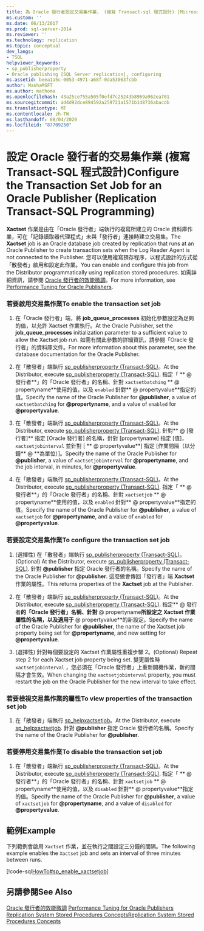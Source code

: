```yaml
---
title: 為 Oracle 發行者設定交易集作業， (複寫 Transact-sql 程式設計) |Microsoft Docs
ms.custom: ''
ms.date: 06/13/2017
ms.prod: sql-server-2014
ms.reviewer: ''
ms.technology: replication
ms.topic: conceptual
dev_langs:
- TSQL
helpviewer_keywords:
- sp_publisherproperty
- Oracle publishing [SQL Server replication], configuring
ms.assetid: beea1a5c-0053-4971-a68f-0da53063fcbb
author: MashaMSFT
ms.author: mathoma
ms.openlocfilehash: 43a25ce755a505f0efd7c25243b8969a962ea701
ms.sourcegitcommit: ad4d92dce894592a259721a1571b1d8736abacdb
ms.translationtype: MT
ms.contentlocale: zh-TW
ms.lasthandoff: 08/04/2020
ms.locfileid: "87709250"
---
```

# <a name="configure-the-transaction-set-job-for-an-oracle-publisher-replication-transact-sql-programming"></a><span data-ttu-id="44f5d-102">設定 Oracle 發行者的交易集作業 (複寫 Transact-SQL 程式設計)</span><span class="sxs-lookup"><span data-stu-id="44f5d-102">Configure the Transaction Set Job for an Oracle Publisher (Replication Transact-SQL Programming)</span></span>
  <span data-ttu-id="44f5d-103">**Xactset** 作業是由在「Oracle 發行者」端執行的複寫所建立的 Oracle 資料庫作業，可在「記錄讀取器代理程式」未與「發行者」連接時建立交易集。</span><span class="sxs-lookup"><span data-stu-id="44f5d-103">The **Xactset** job is an Oracle database job created by replication that runs at an Oracle Publisher to create transaction sets when the Log Reader Agent is not connected to the Publisher.</span></span> <span data-ttu-id="44f5d-104">您可以使用複寫預存程序，以程式設計的方式從「散發者」啟用和設定此作業。</span><span class="sxs-lookup"><span data-stu-id="44f5d-104">You can enable and configure this job from the Distributor programmatically using replication stored procedures.</span></span> <span data-ttu-id="44f5d-105">如需詳細資訊，請參閱 [Oracle 發行者的效能微調](../non-sql/performance-tuning-for-oracle-publishers.md)。</span><span class="sxs-lookup"><span data-stu-id="44f5d-105">For more information, see [Performance Tuning for Oracle Publishers](../non-sql/performance-tuning-for-oracle-publishers.md).</span></span>  
  
### <a name="to-enable-the-transaction-set-job"></a><span data-ttu-id="44f5d-106">若要啟用交易集作業</span><span class="sxs-lookup"><span data-stu-id="44f5d-106">To enable the transaction set job</span></span>  
  
1.  <span data-ttu-id="44f5d-107">在「Oracle 發行者」端，將 **job_queue_processes** 初始化參數設定為足夠的值，以允許 Xactset 作業執行。</span><span class="sxs-lookup"><span data-stu-id="44f5d-107">At the Oracle Publisher, set the **job_queue_processes** initialization parameter to a sufficient value to allow the Xactset job run.</span></span> <span data-ttu-id="44f5d-108">如需有關此參數的詳細資訊，請參閱「Oracle 發行者」的資料庫文件。</span><span class="sxs-lookup"><span data-stu-id="44f5d-108">For more information about this parameter, see the database documentation for the Oracle Publisher.</span></span>  
  
2.  <span data-ttu-id="44f5d-109">在「散發者」端執行 [sp_publisherproperty &#40;Transact-SQL&#41;](/sql/relational-databases/system-stored-procedures/sp-publisherproperty-transact-sql)。</span><span class="sxs-lookup"><span data-stu-id="44f5d-109">At the Distributor, execute [sp_publisherproperty &#40;Transact-SQL&#41;](/sql/relational-databases/system-stored-procedures/sp-publisherproperty-transact-sql).</span></span> <span data-ttu-id="44f5d-110">指定「 \*\* \@ 發行者**」的「Oracle 發行者」的名稱、針對 `xactsetbatching` \*\* \@ propertyname**使用的值，以及 `enabled` 針對\*\* \@ propertyvalue\*\*指定的值。</span><span class="sxs-lookup"><span data-stu-id="44f5d-110">Specify the name of the Oracle Publisher for **\@publisher**, a value of `xactsetbatching` for **\@propertyname**, and a value of `enabled` for **\@propertyvalue**.</span></span>  
  
3.  <span data-ttu-id="44f5d-111">在「散發者」端執行 [sp_publisherproperty &#40;Transact-SQL&#41;](/sql/relational-databases/system-stored-procedures/sp-publisherproperty-transact-sql)。</span><span class="sxs-lookup"><span data-stu-id="44f5d-111">At the Distributor, execute [sp_publisherproperty &#40;Transact-SQL&#41;](/sql/relational-databases/system-stored-procedures/sp-publisherproperty-transact-sql).</span></span> <span data-ttu-id="44f5d-112">針對\*\* \@ [發行者]\*\* 指定 [Oracle 發行者] 的名稱，針對 [propertyname] 指定 [值]， `xactsetjobinterval` 並針對 [ \*\* \@ propertyvalue**] 指定 [作業間隔（以分鐘** \@ \*\*為單位）]。</span><span class="sxs-lookup"><span data-stu-id="44f5d-112">Specify the name of the Oracle Publisher for **\@publisher**, a value of `xactsetjobinterval` for **\@propertyname**, and the job interval, in minutes, for **\@propertyvalue**.</span></span>  
  
4.  <span data-ttu-id="44f5d-113">在「散發者」端執行 [sp_publisherproperty &#40;Transact-SQL&#41;](/sql/relational-databases/system-stored-procedures/sp-publisherproperty-transact-sql)。</span><span class="sxs-lookup"><span data-stu-id="44f5d-113">At the Distributor, execute [sp_publisherproperty &#40;Transact-SQL&#41;](/sql/relational-databases/system-stored-procedures/sp-publisherproperty-transact-sql).</span></span> <span data-ttu-id="44f5d-114">指定「 \*\* \@ 發行者**」的「Oracle 發行者」的名稱、針對 `xactsetjob` \*\* \@ propertyname**使用的值，以及 `enabled` 針對\*\* \@ propertyvalue\*\*指定的值。</span><span class="sxs-lookup"><span data-stu-id="44f5d-114">Specify the name of the Oracle Publisher for **\@publisher**, a value of `xactsetjob` for **\@propertyname**, and a value of `enabled` for **\@propertyvalue**.</span></span>  
  
### <a name="to-configure-the-transaction-set-job"></a><span data-ttu-id="44f5d-115">若要設定交易集作業</span><span class="sxs-lookup"><span data-stu-id="44f5d-115">To configure the transaction set job</span></span>  
  
1.  <span data-ttu-id="44f5d-116">(選擇性) 在「散發者」端執行 [sp_publisherproperty &#40;Transact-SQL&#41;](/sql/relational-databases/system-stored-procedures/sp-publisherproperty-transact-sql)。</span><span class="sxs-lookup"><span data-stu-id="44f5d-116">(Optional) At the Distributor, execute [sp_publisherproperty &#40;Transact-SQL&#41;](/sql/relational-databases/system-stored-procedures/sp-publisherproperty-transact-sql).</span></span> <span data-ttu-id="44f5d-117">針對 **\@publisher** 指定 Oracle 發行者的名稱。</span><span class="sxs-lookup"><span data-stu-id="44f5d-117">Specify the name of the Oracle Publisher for **\@publisher**.</span></span> <span data-ttu-id="44f5d-118">這麼做會傳回「發行者」端 **Xactset** 作業的屬性。</span><span class="sxs-lookup"><span data-stu-id="44f5d-118">This returns properties of the **Xactset** job at the Publisher.</span></span>  
  
2.  <span data-ttu-id="44f5d-119">在「散發者」端執行 [sp_publisherproperty &#40;Transact-SQL&#41;](/sql/relational-databases/system-stored-procedures/sp-publisherproperty-transact-sql)。</span><span class="sxs-lookup"><span data-stu-id="44f5d-119">At the Distributor, execute [sp_publisherproperty &#40;Transact-SQL&#41;](/sql/relational-databases/system-stored-procedures/sp-publisherproperty-transact-sql).</span></span> <span data-ttu-id="44f5d-120">指定\*\* \@ 發行者**的「Oracle 發行者」名稱、針對** \@ propertyname**所設定之 Xactset 作業屬性的名稱，以及適用于** \@ propertyvalue\*\*的新設定。</span><span class="sxs-lookup"><span data-stu-id="44f5d-120">Specify the name of the Oracle Publisher for **\@publisher**, the name of the Xactset job property being set for **\@propertyname**, and new setting for **\@propertyvalue**.</span></span>  
  
3.  <span data-ttu-id="44f5d-121">(選擇性) 針對每個要設定的 Xactset 作業屬性重複步驟 2。</span><span class="sxs-lookup"><span data-stu-id="44f5d-121">(Optional) Repeat step 2 for each Xactset job property being set.</span></span> <span data-ttu-id="44f5d-122">變更屬性時 `xactsetjobinterval` ，您必須在「Oracle 發行者」上重新開機作業，新的間隔才會生效。</span><span class="sxs-lookup"><span data-stu-id="44f5d-122">When changing the `xactsetjobinterval` property, you must restart the job on the Oracle Publisher for the new interval to take effect.</span></span>  
  
### <a name="to-view-properties-of-the-transaction-set-job"></a><span data-ttu-id="44f5d-123">若要檢視交易集作業的屬性</span><span class="sxs-lookup"><span data-stu-id="44f5d-123">To view properties of the transaction set job</span></span>  
  
1.  <span data-ttu-id="44f5d-124">在「散發者」端執行 [sp_helpxactsetjob](/sql/relational-databases/system-stored-procedures/sp-helpxactsetjob-transact-sql)。</span><span class="sxs-lookup"><span data-stu-id="44f5d-124">At the Distributor, execute [sp_helpxactsetjob](/sql/relational-databases/system-stored-procedures/sp-helpxactsetjob-transact-sql).</span></span> <span data-ttu-id="44f5d-125">針對 **\@publisher** 指定 Oracle 發行者的名稱。</span><span class="sxs-lookup"><span data-stu-id="44f5d-125">Specify the name of the Oracle Publisher for **\@publisher**.</span></span>  
  
### <a name="to-disable-the-transaction-set-job"></a><span data-ttu-id="44f5d-126">若要停用交易集作業</span><span class="sxs-lookup"><span data-stu-id="44f5d-126">To disable the transaction set job</span></span>  
  
1.  <span data-ttu-id="44f5d-127">在「散發者」端執行 [sp_publisherproperty &#40;Transact-SQL&#41;](/sql/relational-databases/system-stored-procedures/sp-publisherproperty-transact-sql)。</span><span class="sxs-lookup"><span data-stu-id="44f5d-127">At the Distributor, execute [sp_publisherproperty &#40;Transact-SQL&#41;](/sql/relational-databases/system-stored-procedures/sp-publisherproperty-transact-sql).</span></span> <span data-ttu-id="44f5d-128">指定「 \*\* \@ 發行者**」的「Oracle 發行者」的名稱、針對 `xactsetjob` \*\* \@ propertyname**使用的值，以及 `disabled` 針對\*\* \@ propertyvalue\*\*指定的值。</span><span class="sxs-lookup"><span data-stu-id="44f5d-128">Specify the name of the Oracle Publisher for **\@publisher**, a value of `xactsetjob` for **\@propertyname**, and a value of `disabled` for **\@propertyvalue**.</span></span>  
  
## <a name="example"></a><span data-ttu-id="44f5d-129">範例</span><span class="sxs-lookup"><span data-stu-id="44f5d-129">Example</span></span>  
 <span data-ttu-id="44f5d-130">下列範例會啟用 `Xactset` 作業，並在執行之間設定三分鐘的間隔。</span><span class="sxs-lookup"><span data-stu-id="44f5d-130">The following example enables the `Xactset` job and sets an interval of three minutes between runs.</span></span>  
  
 [!code-sql[HowTo#sp_enable_xactsetjob](../../../snippets/tsql/SQL15/replication/howto/tsql/enablexactsetjob.sql#sp_enable_xactsetjob)]  
  
## <a name="see-also"></a><span data-ttu-id="44f5d-131">另請參閱</span><span class="sxs-lookup"><span data-stu-id="44f5d-131">See Also</span></span>  
 <span data-ttu-id="44f5d-132">[Oracle 發行者的效能微調](../non-sql/performance-tuning-for-oracle-publishers.md) </span><span class="sxs-lookup"><span data-stu-id="44f5d-132">[Performance Tuning for Oracle Publishers](../non-sql/performance-tuning-for-oracle-publishers.md) </span></span>  
 [<span data-ttu-id="44f5d-133">Replication System Stored Procedures Concepts</span><span class="sxs-lookup"><span data-stu-id="44f5d-133">Replication System Stored Procedures Concepts</span></span>](../concepts/replication-system-stored-procedures-concepts.md)  
  
  
